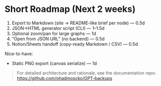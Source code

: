 
# Short Roadmap (Next 2 weeks)

1. Export to Markdown (site → README-like brief per node) — 0.5d
2. JSON→HTML generator script (CLI) — 1–1.5d
3. Optional zoom/pan for large graphs — 1d
4. “Open from JSON URL” (no backend) — 0.5d
5. Notion/Sheets handoff (copy-ready Markdown / CSV) — 0.5d

Nice-to-have:
- Static PNG export (canvas serialize) — 1d

> For detailed architecture and rationale, see the documentation repo: https://github.com/ohadmoscko/GPT-backups
